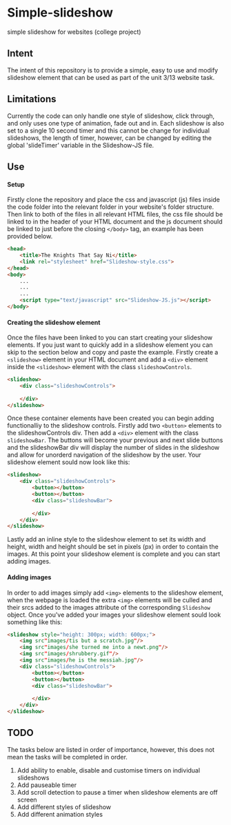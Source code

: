 # Simple-slideshow
simple slideshow for websites (college project)

## Intent

The intent of this repository is to provide a simple, easy to use and modify slideshow element that can be used as part of the unit 3/13 website task.

## Limitations
Currently the code can only handle one style of slideshow, click through, and only uses one type of animation, fade out and in. Each slideshow is also set to a single 10 second timer and this cannot be change for individual slideshows, the length of timer, however, can be changed by editing the global 'slideTimer' variable in the Slideshow-JS file.

## Use

#### Setup

Firstly clone the repository and place the css and javascript (js) files inside the code folder into the relevant folder in your website's folder structure. Then link to both of the files in all relevant HTML files, the css file should be linked to in the header of your HTML document and the js document should be linked to just before the closing `</body>` tag, an example has been provided below.

```html
<head>
	<title>The Knights That Say Ni</title>
	<link rel="stylesheet" href="Slideshow-style.css">
</head>
<body>
	...
	...
	...
	<script type="text/javascript" src="Slideshow-JS.js"></script>
</body>
```
#### Creating the slideshow element

Once the files have been linked to you can start creating your slideshow elements. If you just want to quickly add in a slideshow element you can skip to the section below and copy and paste the example. Firstly create a `<slideshow>` element in your HTML document and add a `<div>` element inside the `<slideshow>` element with the class `slideshowControls`.

```html
<slideshow>
	<div class="slideshowControls">
		
	</div>
</slideshow>
```
Once these container elements have been created you can begin adding functionalliy to the slideshow controls. Firstly add two `<button>` elements to the slideshowControls div. Then add a `<div>` element with the class `slideshowBar`. The buttons will become your previous and next slide buttons and the slideshowBar div will display the number of slides in the slideshow and allow for unorderd navigation of the slideshow by the user. Your slideshow element sould now look like this:

```html
<slideshow>
	<div class="slideshowControls">
		<button></button>
		<button></button>
		<div class="slideshowBar">
			
		</div>
	</div>
</slideshow>
```
Lastly add an inline style to the slideshow element to set its width and height, width and height should be set in pixels (px) in order to contain the images. At this point your slideshow element is complete and you can start adding images.

#### Adding images

In order to add images simply add `<img>` elements to the slideshow element, when the webpage is loaded the extra `<img>` elements will be culled and their srcs added to the images attribute of the corresponding `Slideshow` object. Once you've added your images your slideshow element sould look something like this:
```html
<slideshow style="height: 300px; width: 600px;">
	<img src"images/tis but a scratch.jpg"/>
	<img src"images/she turned me into a newt.png"/>
	<img src"images/shrubbery.gif"/>
	<img src"images/he is the messiah.jpg"/>
	<div class="slideshowControls">
		<button></button>
		<button></button>
		<div class="slideshowBar">
			
		</div>
	</div>
</slideshow>
```

## TODO
The tasks below are listed in order of importance, however, this does not mean the tasks will be completed in order.
1. Add ability to enable, disable and customise timers on individual slideshows
1. Add pauseable timer
1. Add scroll detection to pause a timer when slideshow elements are off screen
1. Add different styles of slideshow
1. Add different animation styles
